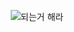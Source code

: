 
<!--
**LetsBeLikeSophie/LetsBeLikeSophie** is a ✨ _special_ ✨ repository because its `README.md` (this file) appears on your GitHub profile.



Here are some ideas to get you started:

- 🔭 I’m currently working on ...
- 🌱 I’m currently learning ...
- 👯 I’m looking to collaborate on ...
- 🤔 I’m looking for help with ...
- 💬 Ask me about ...
- 📫 How to reach me: ...
- 😄 Pronouns: ...
- ⚡ Fun fact: ...
### 👋Hello guys, Sophie's✨ here!😄




⋆｡˚ ☁︎ ˚｡⋆｡˚☽˚｡⋆

　　　　　／＞　　フ
　　　　　| 　_　 _ |
　 　　　／` ミ＿Yノ
　　 　 /　　　 　 |               
　　　 /　 ヽ　　 ﾉ
　 　 │　　|　|　|
　／￣|　　 |　|　|
　| (￣ヽ＿_ヽ_)__)
　＼二つ

-->
</p>
<div align="center">
   <img src="https://i.pinimg.com/1200x/2b/0f/ae/2b0fae05f705e53c08d4a030b0ef4e48.jpg" alt="되는거 해라">
</div>
